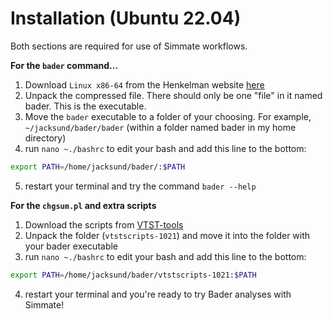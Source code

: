 
# Installation (Ubuntu 22.04)

Both sections are required for use of Simmate workflows.

**For the `bader` command...**
1. Download `Linux x86-64` from the Henkelman website [here](http://theory.cm.utexas.edu/henkelman/code/bader/)
2. Unpack the compressed file. There should only be one "file" in it named bader. This is the executable.
3. Move the `bader` executable to a folder of your choosing. For example, `~/jacksund/bader/bader` (within a folder named bader in my home directory)
4. run `nano ~./bashrc` to edit your bash and add this line to the bottom:
``` bash
export PATH=/home/jacksund/bader/:$PATH
```
5. restart your terminal and try the command `bader --help`

**For the `chgsum.pl` and extra scripts**
1. Download the scripts from [VTST-tools](http://theory.cm.utexas.edu/vtsttools/scripts.html)
2. Unpack the folder (`vtstscripts-1021`) and move it into the folder with your bader executable
3. run `nano ~./bashrc` to edit your bash and add this line to the bottom:
``` bash
export PATH=/home/jacksund/bader/vtstscripts-1021:$PATH
```
4. restart your terminal and you're ready to try Bader analyses with Simmate!
